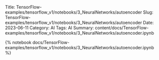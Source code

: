 Title: TensorFlow-examples/tensorflow_v1/notebooks/3_NeuralNetworks/autoencoder
Slug: TensorFlow-examples/tensorflow_v1/notebooks/3_NeuralNetworks/autoencoder
Date: 2023-06-11
Category: AI
Tags: AI
Summary: content/docs/TensorFlow-examples/tensorflow_v1/notebooks/3_NeuralNetworks/autoencoder.ipynb

{% notebook docs/TensorFlow-examples/tensorflow_v1/notebooks/3_NeuralNetworks/autoencoder.ipynb %}